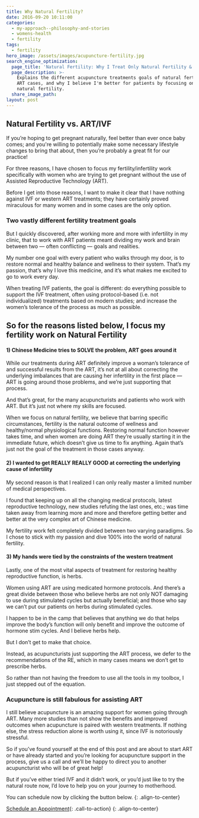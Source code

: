 ```yaml
---
title: Why Natural Fertility?
date: 2016-09-20 10:11:00
categories:
  - my-approach--philosophy-and-stories
  - womens-health
  - fertility
tags:
  - fertility
hero_image: /assets/images/acupuncture-fertility.jpg
search_engine_optimization:
  page_title: 'Natural Fertility: Why I Treat Only Natural Fertility & Refer for ART'
  page_description: >-
    Explains the different acupuncture treatments goals of natural fertility vs.
    ART cases, and why I believe I'm better for patients by focusing on just
    natural fertility.
  share_image_path:
layout: post
---
```


## Natural Fertility vs. ART/IVF

If you’re hoping to get pregnant naturally, feel better than ever once baby comes; and you're willing to potentially make some necessary lifestyle changes to bring that about, then you’re probably a great fit for our practice!

For three reasons, I have chosen to focus my fertility/infertility work specifically with women who are trying to get pregnant without the use of Assisted Reproductive Technology (ART).

Before I get into those reasons, I want to make it clear that I have nothing against IVF or western ART treatments; they have certainly proved miraculous for many women and in some cases are the only option.

### Two vastly different fertility treatment goals

But I quickly discovered, after working more and more with infertility in my clinic, that to work with ART patients meant dividing my work and brain between two — often conflicting — goals and realities.

My number one goal with every patient who walks through my door, is to restore normal and healthy balance and wellness to their system. That’s my passion, that’s why I love this medicine, and it’s what makes me excited to go to work every day.

When treating IVF patients, the goal is different: do everything possible to support the IVF treatment, often using protocol-based (i.e. not individualized) treatments based on modern studies; and increase the women’s tolerance of the process as much as possible.

## So for the reasons listed below, I focus my fertility work on Natural Fertility

#### 1) Chinese Medicine tries to SOLVE the problem, ART goes around it

While our treatments during ART definitely improve a woman’s tolerance of and successful results from the ART, it’s not at all about correcting the underlying imbalances that are causing her infertility in the first place — ART is going around those problems, and we’re just supporting that process. &nbsp;

And that’s great, for the many acupuncturists and patients who work with ART. But it’s just not where my skills are focused.

When we focus on natural fertility, we believe that barring specific circumstances, fertility is the natural outcome of wellness and healthy/normal physiological functions. Restoring normal function however takes time, and when women are doing ART they’re usually starting it in the immediate future, which doesn’t give us time to fix anything. Again that’s just not the goal of the treatment in those cases anyway.

#### 2) I wanted to get REALLY REALLY GOOD at correcting the underlying cause of infertility

My second reason is that I realized I can only really master a limited number of medical perspectives.

I found that keeping up on all the changing medical protocols, latest reproductive technology, new studies refuting the last ones, etc.; was time taken away from learning more and more and therefore getting better and better at the very complex art of Chinese medicine.

My fertility work felt completely divided between two varying paradigms. So I chose to stick with my passion and dive 100% into the world of natural fertility.

#### 3) My hands were tied by the constraints of the western treatment

Lastly, one of the most vital aspects of treatment for restoring healthy reproductive function, is herbs.

Women using ART are using medicated hormone protocols. And there’s a great divide between those who believe herbs are not only NOT damaging to use during stimulated cycles but actually beneficial; and those who say we can’t put our patients on herbs during stimulated cycles.

I happen to be in the camp that believes that anything we do that helps improve the body’s function will only benefit and improve the outcome of hormone stim cycles. And I believe herbs help.

But I don’t get to make that choice.

Instead, as acupuncturists just supporting the ART process, we defer to the recommendations of the RE, which in many cases means we don’t get to prescribe herbs.

So rather than not having the freedom to use all the tools in my toolbox, I just stepped out of the equation.

### Acupuncture is still fabulous for assisting ART

I still believe acupuncture is an amazing support for women going through ART. Many more studies than not show the benefits and improved outcomes when acupuncture is paired with western treatments. If nothing else, the stress reduction alone is worth using it, since IVF is notoriously stressful.

So if you’ve found yourself at the end of this post and are about to start ART or have already started and you’re looking for acupuncture support in the process, give us a call and we’ll be happy to direct you to another acupuncturist who will be of great help!

But if you’ve either tried IVF and it didn’t work, or you’d just like to try the natural route now, I’d love to help you on your journey to motherhood.

You can schedule now by clicking the button below.
{: .align-to-center}

[Schedule an Appointment](/make-an-appointment/){: .call-to-action}
{: .align-to-center}